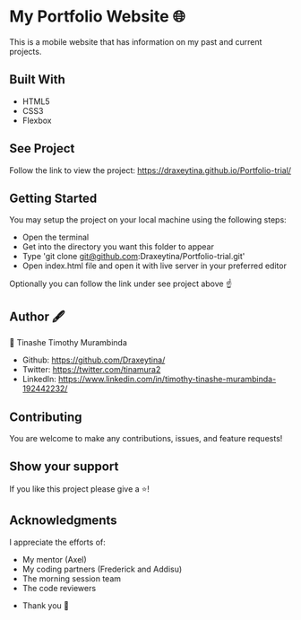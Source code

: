 # My Portfolio Website 🌐
This is a mobile website that has information on my past and current projects.

## Built With
- HTML5
- CSS3
- Flexbox

## See Project
Follow the link to view the project:
https://draxeytina.github.io/Portfolio-trial/

## Getting Started
You may setup the project on your local machine using the following steps:

- Open the terminal
- Get into the directory you want this folder to appear
- Type 'git clone git@github.com:Draxeytina/Portfolio-trial.git'
- Open index.html file and open it with live server in your preferred editor

Optionally you can follow the link under see project above ☝️

## Author 🖋️
👤 Tinashe Timothy Murambinda
* Github: https://github.com/Draxeytina/
* Twitter: https://twitter.com/tinamura2
* LinkedIn: https://www.linkedin.com/in/timothy-tinashe-murambinda-192442232/

## Contributing
You are welcome to make any contributions, issues, and feature requests!

## Show your support
If you like this project please give a ⭐️!

## Acknowledgments
I appreciate the efforts of:

* My mentor (Axel)
* My coding partners (Frederick and Addisu)
* The morning session team 
* The code reviewers 
- Thank you 🙏
